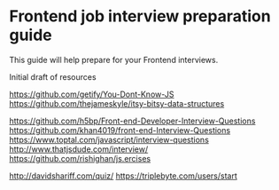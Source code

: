 # Frontend job interview preparation guide
This guide will help prepare for your Frontend interviews.


Initial draft of resources

https://github.com/getify/You-Dont-Know-JS
https://github.com/thejameskyle/itsy-bitsy-data-structures


https://github.com/h5bp/Front-end-Developer-Interview-Questions
https://github.com/khan4019/front-end-Interview-Questions
https://www.toptal.com/javascript/interview-questions
http://www.thatjsdude.com/interview/
https://github.com/rishighan/js.ercises

http://davidshariff.com/quiz/
https://triplebyte.com/users/start
